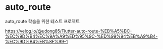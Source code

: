 # auto_route

auto_route 학습을 위한 테스트 프로젝트

https://velog.io/@udong85/Flutter-auto-route-%EB%A5%BC-%EC%9D%B4%EC%9A%A9%ED%95%9C-%ED%99%94%EB%A9%B4-%EC%9D%B4%EB%8F%99-1
